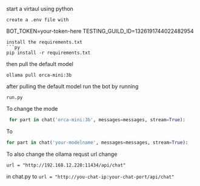 start a virtaul using
python
```
create a .env file with 
```
BOT_TOKEN=your-token-here
TESTING_GUILD_ID=1326191744022482954
```
install the requirements.txt
```py
pip install -r requirements.txt
```
then pull the default model
```
ollama pull orca-mini:3b
```
after pulling the default model run the bot by running 
```
run.py
```
To change the mode
```py open chat.py and change 
 for part in chat('orca-mini:3b', messages=messages, stream=True):
```
To
```py
for part in chat('your-modelname', messages=messages, stream=True):
```
To also change the ollama requst url change 
```
url = "http://192.168.12.220:11434/api/chat"
``` 
in chat.py to 
```url = "http://you-chat-ip:your-chat-port/api/chat"```